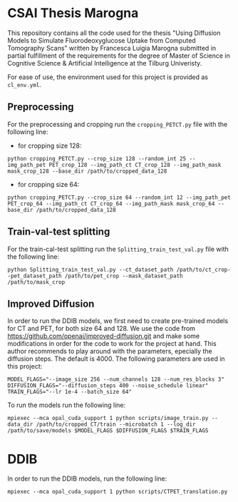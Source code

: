 # CSAI Thesis Marogna
This repository contains all the code used for the thesis "Using Diffusion Models to Simulate Fluorodeoxyglucose Uptake from Computed Tomography Scans" written by Francesca Luigia Marogna submitted in partial fulfillment of the requirements for the degree of Master of Science in Cognitive Science &amp; Artificial Intelligence at the Tilburg Univeristy.

For ease of use, the environment used for this project is provided as `cl_env.yml`.
## Preprocessing

For the preprocessing and cropping run the `cropping_PETCT.py` file with the following line:
- for cropping size 128:
```commandline
python cropping_PETCT.py --crop_size 128 --random_int 25 --img_path_pet PET_crop_128 --img_path_ct CT_crop_128 --img_path_mask mask_crop_128 --base_dir /path/to/cropped_data_128
```
- for cropping size 64:
```commandline
python cropping_PETCT.py --crop_size 64 --random_int 12 --img_path_pet PET_crop_64 --img_path_ct CT_crop_64 --img_path_mask mask_crop_64 --base_dir /path/to/cropped_data_128
```

## Train-val-test splitting

For the train-cal-test splitting run the `Splitting_train_test_val.py` file with the following line:
```commandline
python Splitting_train_test_val.py --ct_dataset_path /path/to/ct_crop--pet_dataset_path /path/to/pet_crop --mask_dataset_path /path/to/mask_crop
```

## Improved Diffusion
In order to run the DDIB models, we first need to create pre-trained models for CT and PET, for both size 64 and 128. We use the code from https://github.com/openai/improved-diffusion.git and make some modifications in order for the code to work for the project at hand. This author recommends to play around with the parameters, epecially the diffusion steps. The default is 4000. The following parameters are used in this project:
```commandline
MODEL_FLAGS="--image_size 256 --num_channels 128 --num_res_blocks 3" DIFFUSION_FLAGS="--diffusion_steps 400 --noise_schedule linear" TRAIN_FLAGS="--lr 1e-4 --batch_size 64"
```
To run the models run the following line:
```commandline
mpiexec --mca opal_cuda_support 1 python scripts/image_train.py --data_dir /path/to/cropped_CT/train --microbatch 1 --log_dir /path/to/save/models $MODEL_FLAGS $DIFFUSION_FLAGS $TRAIN_FLAGS 
```

# DDIB
In order to run the DDIB models, run the following line:
```commandline
mpiexec --mca opal_cuda_support 1 python scripts/CTPET_translation.py
```
